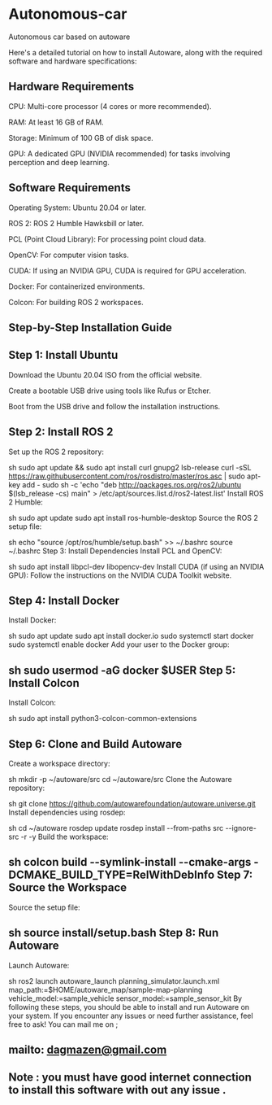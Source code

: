 # Autonomous-car
Autonomous car based on autoware

Here's a detailed tutorial on how to install Autoware, along with the required software and hardware specifications:

Hardware Requirements
-
CPU: Multi-core processor (4 cores or more recommended).

RAM: At least 16 GB of RAM.

Storage: Minimum of 100 GB of disk space.

GPU: A dedicated GPU (NVIDIA recommended) for tasks involving perception and deep learning.

Software Requirements
-
Operating System: Ubuntu 20.04 or later.

ROS 2: ROS 2 Humble Hawksbill or later.

PCL (Point Cloud Library): For processing point cloud data.

OpenCV: For computer vision tasks.

CUDA: If using an NVIDIA GPU, CUDA is required for GPU acceleration.

Docker: For containerized environments.

Colcon: For building ROS 2 workspaces.

Step-by-Step Installation Guide
-
Step 1: Install Ubuntu
-
Download the Ubuntu 20.04 ISO from the official website.

Create a bootable USB drive using tools like Rufus or Etcher.

Boot from the USB drive and follow the installation instructions.

Step 2: Install ROS 2
-
Set up the ROS 2 repository:

sh
sudo apt update && sudo apt install curl gnupg2 lsb-release
curl -sSL https://raw.githubusercontent.com/ros/rosdistro/master/ros.asc | sudo apt-key add -
sudo sh -c 'echo "deb http://packages.ros.org/ros2/ubuntu $(lsb_release -cs) main" > /etc/apt/sources.list.d/ros2-latest.list'
Install ROS 2 Humble:

sh
sudo apt update
sudo apt install ros-humble-desktop
Source the ROS 2 setup file:

sh
echo "source /opt/ros/humble/setup.bash" >> ~/.bashrc
source ~/.bashrc
Step 3: Install Dependencies
Install PCL and OpenCV:

sh
sudo apt install libpcl-dev libopencv-dev
Install CUDA (if using an NVIDIA GPU): Follow the instructions on the NVIDIA CUDA Toolkit website.

Step 4: Install Docker
-
Install Docker:

sh
sudo apt update
sudo apt install docker.io
sudo systemctl start docker
sudo systemctl enable docker
Add your user to the Docker group:

sh
sudo usermod -aG docker $USER
Step 5: Install Colcon
-
Install Colcon:

sh
sudo apt install python3-colcon-common-extensions

Step 6: Clone and Build Autoware
-
Create a workspace directory:

sh
mkdir -p ~/autoware/src
cd ~/autoware/src
Clone the Autoware repository:

sh
git clone https://github.com/autowarefoundation/autoware.universe.git
Install dependencies using rosdep:

sh
cd ~/autoware
rosdep update
rosdep install --from-paths src --ignore-src -r -y
Build the workspace:

sh
colcon build --symlink-install --cmake-args -DCMAKE_BUILD_TYPE=RelWithDebInfo
Step 7: Source the Workspace
-
Source the setup file:

sh
source install/setup.bash
Step 8: Run Autoware
-
Launch Autoware:

sh
ros2 launch autoware_launch planning_simulator.launch.xml map_path:=$HOME/autoware_map/sample-map-planning vehicle_model:=sample_vehicle sensor_model:=sample_sensor_kit
By following these steps, you should be able to install and run Autoware on your system. If you encounter any issues or need further assistance, feel free to ask! You can mail me on ; 

mailto: dagmazen@gmail.com
-

Note : you must have good internet connection to install this software with out any issue . 
-
